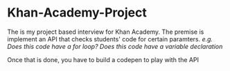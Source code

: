 # Khan-Academy-Project

The is my project based interview for Khan Academy.
The premise is implement an API that checks students'
code for certain paramters. *e.g. Does this code have a for loop?
Does this code have a variable declaration*

Once that is done, you have to build a codepen to play with the API


